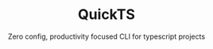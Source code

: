 <div align="center">

# QuickTS

  <p>Zero config, productivity focused CLI for typescript projects</p>


</div>
